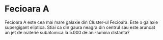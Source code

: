 # Fecioara A

Fecioara A este cea mai mare galaxie din Cluster-ul Fecioara. Este o galaxie
supergigant eliptica. Stiai ca din gaura neagra din centrul sau este aruncat un
jet de materie subatomica la 5.000 de ani-lumina distanta?
